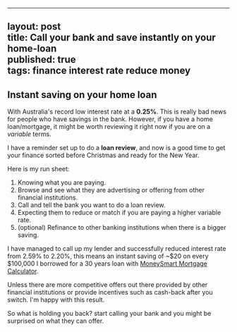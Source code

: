 
---  
layout: post  
title: Call your bank and save instantly on your home-loan  
published: true  
tags: finance interest rate reduce money  
---  
  
## Instant saving on your home loan  
  
  
With Australia's record low interest rate at a **0.25%**. This is really bad news for people who have savings in the bank. However, if you have a home loan/mortgage, it might be worth reviewing it right now if you are on a *variable* terms.  
  
I have a reminder set up to do a **loan review**, and now is a good time to get your finance sorted before Christmas and ready for the New Year.  
  
Here is my run sheet:  
1. Knowing what you are paying.  
2. Browse and see what they are advertising or offering from other financial institutions.  
3. Call and tell the bank you want to do a loan review.  
4. Expecting them to reduce or match if you are paying a higher variable rate.  
5. (optional) Refinance to other banking institutions when there is a bigger saving.  
  
I have managed to call up my lender and successfully reduced interest rate from 2.59% to 2.20%, this means an instant saving of ~$20 on every $100,000 I borrowed for a 30 years loan with [MoneySmart Mortgage Calculator](https://moneysmart.gov.au/home-loans/mortgage-calculator).  
  
Unless there are more competitive offers out there provided by other financial institutions or provide incentives such as cash-back after you switch. I'm happy with this result.  
  
So what is holding you back? start calling your bank and you might be surprised on what they can offer.

